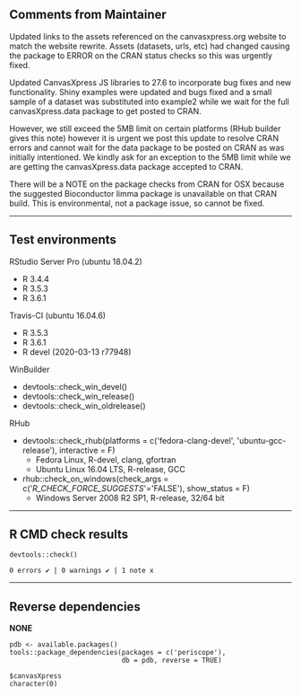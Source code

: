 ## Comments from Maintainer

Updated links to the assets referenced on the canvasxpress.org website to match the website rewrite.  Assets (datasets, urls, etc) had changed causing the package to ERROR on the CRAN status checks so this was urgently fixed.

Updated CanvasXpress JS libraries to 27.6 to incorporate bug fixes and new functionality.  Shiny examples were updated and bugs fixed and a small sample of a dataset was substituted into example2 while we wait for the full canvasXpress.data package to get posted to CRAN.

However, we still exceed the 5MB limit on certain platforms (RHub builder gives this note) however it is urgent we post this update to resolve CRAN errors and cannot wait for the data package to be posted on CRAN as was initially intentioned.  We kindly ask for an exception to the 5MB limit while we are getting the canvasXpress.data package accepted to CRAN.

There will be a NOTE on the package checks from CRAN for OSX because the suggested Bioconductor limma package is unavailable on that CRAN build.  This is environmental, not a package issue, so cannot be fixed.

---  

## Test environments


RStudio Server Pro (ubuntu 18.04.2)  

* R 3.4.4  
* R 3.5.3  
* R 3.6.1

Travis-CI (ubuntu 16.04.6)

* R 3.5.3
* R 3.6.1
* R devel (2020-03-13 r77948)

WinBuilder

* devtools::check_win_devel()  
* devtools::check_win_release()  
* devtools::check_win_oldrelease()  


RHub

* devtools::check_rhub(platforms = c('fedora-clang-devel', 'ubuntu-gcc-release'), interactive = F)   
  * Fedora Linux, R-devel, clang, gfortran  
  * Ubuntu Linux 16.04 LTS, R-release, GCC  
* rhub::check_on_windows(check_args = c('_R_CHECK_FORCE_SUGGESTS_'='FALSE'), show_status = F)  
  * Windows Server 2008 R2 SP1, R-release, 32/64 bit

---  

## R CMD check results


```
devtools::check()  

0 errors ✔ | 0 warnings ✔ | 1 note x
```

---  

## Reverse dependencies


**NONE**

```
pdb <- available.packages()
tools::package_dependencies(packages = c('periscope'),
                            db = pdb, reverse = TRUE)
                            
$canvasXpress  
character(0)  
```

